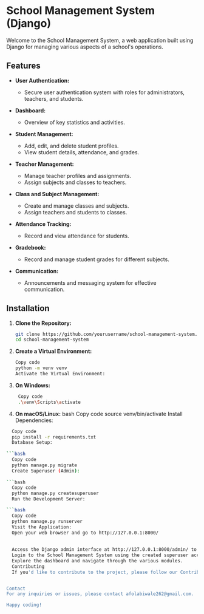 # School Management System (Django)

Welcome to the School Management System, a web application built using Django for managing various aspects of a school's operations.

## Features

- **User Authentication:**
  - Secure user authentication system with roles for administrators, teachers, and students.

- **Dashboard:**
  - Overview of key statistics and activities.

- **Student Management:**
  - Add, edit, and delete student profiles.
  - View student details, attendance, and grades.

- **Teacher Management:**
  - Manage teacher profiles and assignments.
  - Assign subjects and classes to teachers.

- **Class and Subject Management:**
  - Create and manage classes and subjects.
  - Assign teachers and students to classes.

- **Attendance Tracking:**
  - Record and view attendance for students.

- **Gradebook:**
  - Record and manage student grades for different subjects.

- **Communication:**
  - Announcements and messaging system for effective communication.

## Installation

1. **Clone the Repository:**
   ```bash
   git clone https://github.com/yourusername/school-management-system.git
   cd school-management-system

2.  **Create a Virtual Environment:**
    
    ```bash
    Copy code
    python -m venv venv
    Activate the Virtual Environment:

3. **On Windows:**
   ```bash
    Copy code
    .\venv\Scripts\activate
4. **On macOS/Linux:**
    bash
    Copy code
    source venv/bin/activate
    Install Dependencies:
    
  ```bash
    Copy code
    pip install -r requirements.txt
    Database Setup:
    
  ```bash
    Copy code
    python manage.py migrate
    Create Superuser (Admin):
    
  ```bash
    Copy code
    python manage.py createsuperuser
    Run the Development Server:

  ```bash
    Copy code
    python manage.py runserver
    Visit the Application:
    Open your web browser and go to http://127.0.0.1:8000/
    
    
    Access the Django admin interface at http://127.0.0.1:8000/admin/ to manage users, classes, subjects, etc.
    Login to the School Management System using the created superuser account.
    Explore the dashboard and navigate through the various modules.
    Contributing
    If you'd like to contribute to the project, please follow our Contribution Guidelines.

  
  Contact
  For any inquiries or issues, please contact afolabiwale262@gmail.com.
  
  Happy coding!
